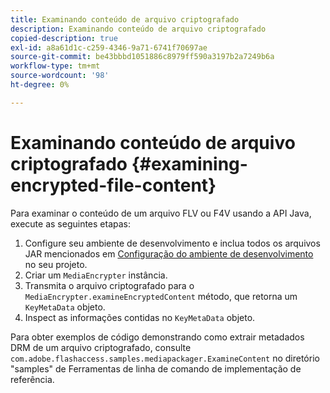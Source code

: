 ```yaml
---
title: Examinando conteúdo de arquivo criptografado
description: Examinando conteúdo de arquivo criptografado
copied-description: true
exl-id: a8a61d1c-c259-4346-9a71-6741f70697ae
source-git-commit: be43bbbd1051886c8979ff590a3197b2a7249b6a
workflow-type: tm+mt
source-wordcount: '98'
ht-degree: 0%

---
```


# Examinando conteúdo de arquivo criptografado {#examining-encrypted-file-content}

Para examinar o conteúdo de um arquivo FLV ou F4V usando a API Java, execute as seguintes etapas:

1. Configure seu ambiente de desenvolvimento e inclua todos os arquivos JAR mencionados em [Configuração do ambiente de desenvolvimento](../../aaxs-protecting-content/content-setting-up-the-sdk/content-setting-up-the-dev-env.md) no seu projeto.
1. Criar um `MediaEncrypter` instância.
1. Transmita o arquivo criptografado para o `MediaEncrypter.examineEncryptedContent` método, que retorna um `KeyMetaData` objeto.
1. Inspect as informações contidas no `KeyMetaData` objeto.

Para obter exemplos de código demonstrando como extrair metadados DRM de um arquivo criptografado, consulte `com.adobe.flashaccess.samples.mediapackager.ExamineContent` no diretório &quot;samples&quot; de Ferramentas de linha de comando de implementação de referência.
